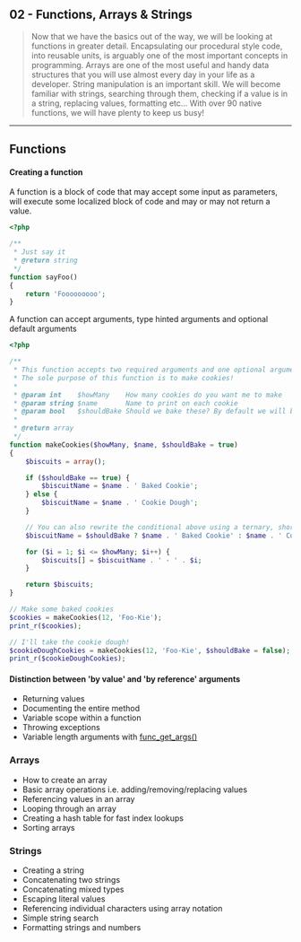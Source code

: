 02 - Functions, Arrays & Strings
----------------------------
>Now that we have the basics out of the way, we will be looking at functions in greater detail.
>Encapsulating our procedural style code, into reusable units, is arguably one of the most important concepts in programming.
>Arrays are one of the most useful and handy data structures that you will use almost every day in your life as a developer.
>String manipulation is an important skill. We will become familiar with strings, searching through them, checking if a 
value is in a string, replacing values, formatting etc... With over 90 native functions, we will have plenty to keep us busy!

***

Functions
---------

#### Creating a function
A function is a block of code that may accept some input as parameters, will execute some localized block of code and may or may not return a value.
```php
<?php

/**
 * Just say it
 * @return string
 */
function sayFoo()
{
    return 'Fooooooooo';
}
```

A function can accept arguments, type hinted arguments and optional default arguments
```php
<?php

/**
 * This function accepts two required arguments and one optional argument.
 * The sole purpose of this function is to make cookies!
 *
 * @param int    $howMany    How many cookies do you want me to make
 * @param string $name       Name to print on each cookie
 * @param bool   $shouldBake Should we bake these? By default we will bake these!
 *
 * @return array
 */
function makeCookies($howMany, $name, $shouldBake = true)
{
    $biscuits = array();

    if ($shouldBake == true) {
        $biscuitName = $name . ' Baked Cookie';
    } else {
        $biscuitName = $name . ' Cookie Dough';
    }

    // You can also rewrite the conditional above using a ternary, shortening 5 lines of code into 1
    $biscuitName = $shouldBake ? $name . ' Baked Cookie' : $name . ' Cookie Dough';

    for ($i = 1; $i <= $howMany; $i++) {
        $biscuits[] = $biscuitName . ' - ' . $i;
    }

    return $biscuits;
}

// Make some baked cookies
$cookies = makeCookies(12, 'Foo-Kie');
print_r($cookies);

// I'll take the cookie dough!
$cookieDoughCookies = makeCookies(12, 'Foo-Kie', $shouldBake = false);
print_r($cookieDoughCookies);

```


#### Distinction between 'by value' and 'by reference' arguments

* Returning values
* Documenting the entire method
* Variable scope within a function
* Throwing exceptions
* Variable length arguments with [func_get_args()](http://us3.php.net/manual/en/function.func-get-args.php)

### Arrays
* How to create an array
* Basic array operations i.e. adding/removing/replacing values
* Referencing values in an array
* Looping through an array
* Creating a hash table for fast index lookups
* Sorting arrays

### Strings
* Creating a string
* Concatenating two strings
* Concatenating mixed types
* Escaping literal values
* Referencing individual characters using array notation
* Simple string search
* Formatting strings and numbers